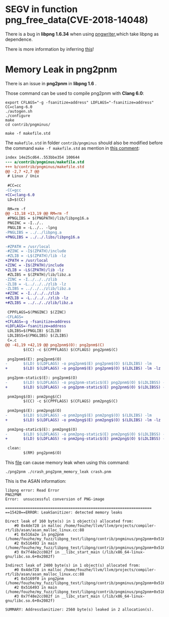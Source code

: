 #  SEGV in function png_free_data(CVE-2018-14048)



There is a bug in **libpng 1.6.34** when using [pngwriter](https://github.com/pngwriter/pngwriter),which take libpng as dependence. 

There is more information by inferring [this](https://github.com/pngwriter/pngwriter/issues/129)!





# Memory Leak in png2pnm

There is an issue in **png2pnm** in **libpng 1.6** .

Those command can be used to compile png2pnm with **Clang 6.0**:

```
export CFLAGS="-g -fsanitize=address" LDFLAGS="-fsanitize=address" CC=clang-6.0
./autogen.sh
./configure
make
cd contrib/pngminus/

make -f makefile.std
```



The `makefile.std` in folder `contrib/pngminus` should also be modified before the command `make -f makefile.std` as mention in [this comment](https://github.com/glennrp/libpng/issues/238#issuecomment-404487829):



```diff
index 14e25cd64..553bbe354 100644
--- a/contrib/pngminus/makefile.std
+++ b/contrib/pngminus/makefile.std
@@ -2,7 +2,7 @@
 # Linux / Unix
 
 #CC=cc
-CC=gcc
+CC=clang-6.0
 LD=$(CC)
 
 RM=rm -f
@@ -13,18 +13,19 @@ RM=rm -f
 #PNGLIBS = $(PNGPATH)/lib/libpng16.a
 PNGINC = -I../..
 PNGLIB = -L../.. -lpng
-PNGLIBS = ../../libpng.a
+PNGLIBS = ../../.libs/libpng16.a
 
-#ZPATH = /usr/local
-#ZINC = -I$(ZPATH)/include
-#ZLIB = -L$(ZPATH)/lib -lz
+ZPATH = /usr/local
+ZINC = -I$(ZPATH)/include
+ZLIB = -L$(ZPATH)/lib -lz
 #ZLIBS = $(ZPATH)/lib/libz.a
-ZINC = -I../../../zlib
-ZLIB = -L../../../zlib -lz
-ZLIBS = ../../../zlib/libz.a
+#ZINC = -I../../../zlib
+#ZLIB = -L../../../zlib -lz
+#ZLIBS = ../../../zlib/libz.a
 
 CPPFLAGS=$(PNGINC) $(ZINC)
-CFLAGS=
+CFLAGS=-g -fsanitize=address
+LDFLAGS=-fsanitize=address
 LDLIBS=$(PNGLIB) $(ZLIB)
 LDLIBSS=$(PNGLIBS) $(ZLIBS)
 C=.c
@@ -41,19 +42,19 @@ png2pnm$(O): png2pnm$(C)
        $(CC) -c $(CPPFLAGS) $(CFLAGS) png2pnm$(C)
 
 png2pnm$(E): png2pnm$(O)
-       $(LD) $(LDFLAGS) -o png2pnm$(E) png2pnm$(O) $(LDLIBS) -lm
+       $(LD) $(LDFLAGS) -o png2pnm$(E) png2pnm$(O) $(LDLIBS) -lm -lz
 
 png2pnm-static$(E): png2pnm$(O)
-       $(LD) $(LDFLAGS) -o png2pnm-static$(E) png2pnm$(O) $(LDLIBSS) -lm
+       $(LD) $(LDFLAGS) -o png2pnm-static$(E) png2pnm$(O) $(LDLIBSS) -lm -lz
 
 pnm2png$(O): pnm2png$(C)
        $(CC) -c $(CPPFLAGS) $(CFLAGS) pnm2png$(C)
 
 pnm2png$(E): pnm2png$(O)
-       $(LD) $(LDFLAGS) -o pnm2png$(E) pnm2png$(O) $(LDLIBS) -lm
+       $(LD) $(LDFLAGS) -o pnm2png$(E) pnm2png$(O) $(LDLIBS) -lm -lz
 
 pnm2png-static$(E): pnm2png$(O)
-       $(LD) $(LDFLAGS) -o pnm2png-static$(E) pnm2png$(O) $(LDLIBSS) -lm
+       $(LD) $(LDFLAGS) -o pnm2png-static$(E) pnm2png$(O) $(LDLIBSS) -lm -lz
 
 clean:
        $(RM) png2pnm$(O)
```





This [file](https://github.com/fouzhe/security/tree/master/libpng/crash_png2pnm_memory_leak) can cause memory leak when using this command:

```
./png2pnm ./crash_png2pnm_memory_leak crash.pnm
```



This is the ASAN information:

```
libpng error: Read Error
PNG2PNM
Error:  unsuccessful conversion of PNG-image

=================================================================
==15420==ERROR: LeakSanitizer: detected memory leaks

Direct leak of 160 byte(s) in 1 object(s) allocated from:
    #0 0x4de728 in malloc /home/fouzhe/llvm/llvm/projects/compiler-rt/lib/asan/asan_malloc_linux.cc:88
    #1 0x516a2e in png2pnm (/home/fouzhe/my_fuzz/libpng_test/libpng/contrib/pngminus/png2pnm+0x516a2e)
    #2 0x516493 in main (/home/fouzhe/my_fuzz/libpng_test/libpng/contrib/pngminus/png2pnm+0x516493)
    #3 0x7f48e2cc082f in __libc_start_main (/lib/x86_64-linux-gnu/libc.so.6+0x2082f)

Indirect leak of 2400 byte(s) in 1 object(s) allocated from:
    #0 0x4de728 in malloc /home/fouzhe/llvm/llvm/projects/compiler-rt/lib/asan/asan_malloc_linux.cc:88
    #1 0x5169f0 in png2pnm (/home/fouzhe/my_fuzz/libpng_test/libpng/contrib/pngminus/png2pnm+0x5169f0)
    #2 0x516493 in main (/home/fouzhe/my_fuzz/libpng_test/libpng/contrib/pngminus/png2pnm+0x516493)
    #3 0x7f48e2cc082f in __libc_start_main (/lib/x86_64-linux-gnu/libc.so.6+0x2082f)

SUMMARY: AddressSanitizer: 2560 byte(s) leaked in 2 allocation(s).
```

